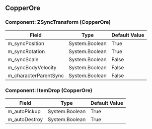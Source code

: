 ## CopperOre

### Component: ZSyncTransform (CopperOre)

|Field|Type|Default Value|
|-----|----|-------------|
|m_syncPosition|System.Boolean|True|
|m_syncRotation|System.Boolean|True|
|m_syncScale|System.Boolean|False|
|m_syncBodyVelocity|System.Boolean|False|
|m_characterParentSync|System.Boolean|False|

### Component: ItemDrop (CopperOre)

|Field|Type|Default Value|
|-----|----|-------------|
|m_autoPickup|System.Boolean|True|
|m_autoDestroy|System.Boolean|True|

